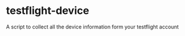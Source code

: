 testflight-device
=================

A script to collect all the device information form your testflight account
